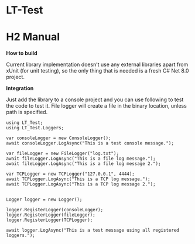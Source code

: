 # LT-Test
# H2 Manual

**How to build**

Current library implementation doesn’t use any external libraries apart from xUnit (for unit testing), so the only thing that is needed is a fresh C# Net 8.0 project.

**Integration**

Just add the library to a console project and you can use following to test the code to test it. File logger will create a file in the binary location, unless path is specified.

```
using LT_Test;
using LT_Test.Loggers;

var consoleLogger = new ConsoleLogger();
await consoleLogger.LogAsync("This is a test console message.");

var fileLogger = new FileLogger("log.txt");
await fileLogger.LogAsync("This is a file log message.");
await fileLogger.LogAsync("This is a file log message 2.");

var TCPLogger = new TCPLogger("127.0.0.1", 4444);
await TCPLogger.LogAsync("This is a TCP log message.");
await TCPLogger.LogAsync("This is a TCP log message 2.");


Logger logger = new Logger();

logger.RegisterLogger(consoleLogger);
logger.RegisterLogger(fileLogger);
logger.RegisterLogger(TCPLogger);

await logger.LogAsync("This is a test message using all registered loggers.");
```
